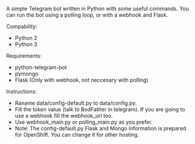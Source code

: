 A simple Telegram bot written in Python with some useful commands. You can run the bot using a polling loop, or with a webhook and Flask.

Compability:
- Python 2
- Python 3

Requirements:
- python-telegram-bot
- pymongo
- Flask (Only with webhook, not neccesary with polling)

Instructions:
- Raname data/config-default.py to data/config.py.
- Fill the token value (talk to BodFather in telegram). If you are going to use a webhook fill the webhook_url too.
- Use webhook_main.py or polling_main.py as you prefer.
- Note: The config-default.py Flask and Mongo information is prepared for OpenShift. You can change it for other hosting.
